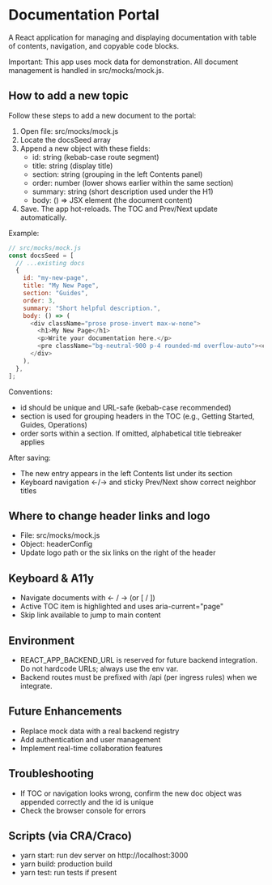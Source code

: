 # Documentation Portal

A React application for managing and displaying documentation with table of contents, navigation, and copyable code blocks.

Important: This app uses mock data for demonstration. All document management is handled in src/mocks/mock.js.

## How to add a new topic

Follow these steps to add a new document to the portal:

1) Open file: src/mocks/mock.js
2) Locate the docsSeed array
3) Append a new object with these fields:
   - id: string (kebab-case route segment)
   - title: string (display title)
   - section: string (grouping in the left Contents panel)
   - order: number (lower shows earlier within the same section)
   - summary: string (short description used under the H1)
   - body: () => JSX element (the document content)
4) Save. The app hot-reloads. The TOC and Prev/Next update automatically.

Example:

```js
// src/mocks/mock.js
const docsSeed = [
  // ...existing docs
  {
    id: "my-new-page",
    title: "My New Page",
    section: "Guides",
    order: 3,
    summary: "Short helpful description.",
    body: () => (
      <div className="prose prose-invert max-w-none">
        <h1>My New Page</h1>
        <p>Write your documentation here.</p>
        <pre className="bg-neutral-900 p-4 rounded-md overflow-auto"><code>{`yarn start`}</code></pre>
      </div>
    ),
  },
];
```

Conventions:
- id should be unique and URL-safe (kebab-case recommended)
- section is used for grouping headers in the TOC (e.g., Getting Started, Guides, Operations)
- order sorts within a section. If omitted, alphabetical title tiebreaker applies

After saving:
- The new entry appears in the left Contents list under its section
- Keyboard navigation ←/→ and sticky Prev/Next show correct neighbor titles

## Where to change header links and logo

- File: src/mocks/mock.js
- Object: headerConfig
- Update logo path or the six links on the right of the header



## Keyboard & A11y

- Navigate documents with ← / → (or [ / ])
- Active TOC item is highlighted and uses aria-current="page"
- Skip link available to jump to main content

## Environment

- REACT_APP_BACKEND_URL is reserved for future backend integration. Do not hardcode URLs; always use the env var.
- Backend routes must be prefixed with /api (per ingress rules) when we integrate.

## Future Enhancements

- Replace mock data with a real backend registry
- Add authentication and user management
- Implement real-time collaboration features


## Troubleshooting

- If TOC or navigation looks wrong, confirm the new doc object was appended correctly and the id is unique
- Check the browser console for errors

## Scripts (via CRA/Craco)

- yarn start: run dev server on http://localhost:3000
- yarn build: production build
- yarn test: run tests if present